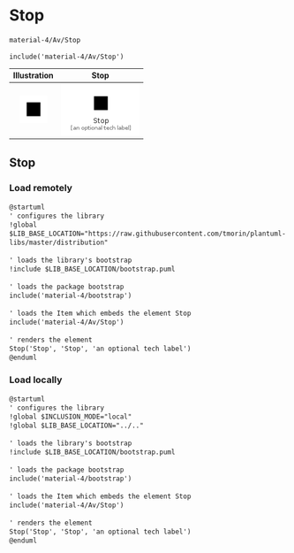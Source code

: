 # Stop


```text
material-4/Av/Stop
```

```text
include('material-4/Av/Stop')
```



| Illustration | Stop |
| :---: | :---: |
| ![illustration for Illustration](../../material-4/Av/Stop.png) | ![illustration for Stop](../../material-4/Av/Stop.Local.png) |




## Stop

### Load remotely
```plantuml
@startuml
' configures the library
!global $LIB_BASE_LOCATION="https://raw.githubusercontent.com/tmorin/plantuml-libs/master/distribution"

' loads the library's bootstrap
!include $LIB_BASE_LOCATION/bootstrap.puml

' loads the package bootstrap
include('material-4/bootstrap')

' loads the Item which embeds the element Stop
include('material-4/Av/Stop')

' renders the element
Stop('Stop', 'Stop', 'an optional tech label')
@enduml
```

### Load locally
```plantuml
@startuml
' configures the library
!global $INCLUSION_MODE="local"
!global $LIB_BASE_LOCATION="../.."

' loads the library's bootstrap
!include $LIB_BASE_LOCATION/bootstrap.puml

' loads the package bootstrap
include('material-4/bootstrap')

' loads the Item which embeds the element Stop
include('material-4/Av/Stop')

' renders the element
Stop('Stop', 'Stop', 'an optional tech label')
@enduml
```

